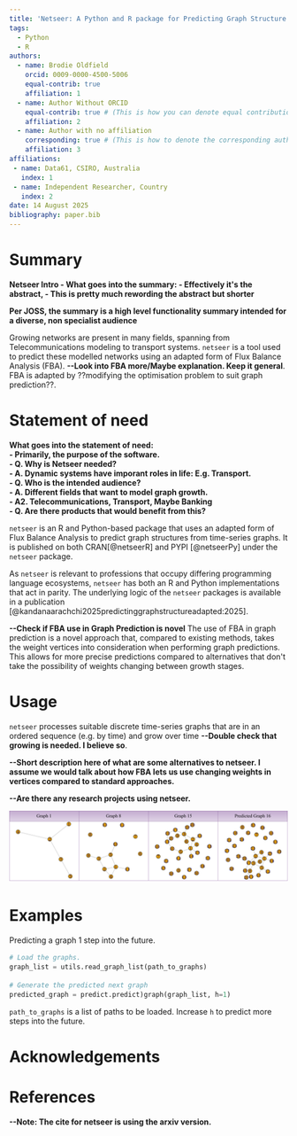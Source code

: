 ```yaml
---
title: 'Netseer: A Python and R package for Predicting Graph Structure via Adapted Flux Balance Analysis'
tags:
  - Python
  - R
authors:
  - name: Brodie Oldfield
    orcid: 0009-0000-4500-5006
    equal-contrib: true
    affiliation: 1
  - name: Author Without ORCID
    equal-contrib: true # (This is how you can denote equal contributions between multiple authors)
    affiliation: 2
  - name: Author with no affiliation
    corresponding: true # (This is how to denote the corresponding author)
    affiliation: 3
affiliations:
 - name: Data61, CSIRO, Australia
   index: 1
 - name: Independent Researcher, Country
   index: 2
date: 14 August 2025
bibliography: paper.bib
---
```


# Summary

**Netseer Intro
    - What goes into the summary:
    - Effectively it's the abstract,
    - This is pretty much rewording the abstract but shorter**  

**Per JOSS, the summary is a high level functionality summary intended for a diverse, non specialist audience**  

Growing networks are present in many fields, spanning from Telecommunications modeling to transport systems. `netseer` is a tool used to predict these modelled networks using an adapted form of Flux Balance Analysis (FBA). **--Look into FBA more/Maybe explanation. Keep it general**. FBA is adapted by ??modifying the optimisation problem to suit graph prediction??.

# Statement of need

**What goes into the statement of need:  
    - Primarily, the purpose of the software.  
    - Q. Why is Netseer needed?  
    - A. Dynamic systems have imporant roles in life: E.g. Transport.  
    - Q. Who is the intended audience?  
    - A. Different fields that want to model graph growth.  
    - A2. Telecommunications, Transport, Maybe Banking  
    - Q. Are there products that would benefit from this?**  

`netseer` is an R and Python-based package that uses an adapted form of Flux Balance Analysis to predict graph structures from time-series graphs. It is published on both CRAN[@netseerR] and PYPI [@netseerPy] under the `netseer` package.  

As `netseer` is relevant to professions that occupy differing programming language ecosystems, `netseer` has both an R and Python implementations that act in parity. The underlying logic of the `netseer` packages is available in a publication [@kandanaarachchi2025predictinggraphstructureadapted:2025].  

**--Check if FBA use in Graph Prediction is novel** The use of FBA in graph prediction is a novel approach that, compared to existing methods, takes the weight vertices into consideration when performing graph predictions. This allows for more precise predictions compared to alternatives that don't take the possibility of weights changing between growth stages.  

# Usage

`netseer` processes suitable discrete time-series graphs that are in an ordered sequence (e.g. by time) and grow over time **--Double check that growing is needed. I believe so**.  

**--Short description here of what are some alternatives to netseer. I assume we would talk about how FBA lets us use changing weights in vertices compared to standard approaches.**  

**--Are there any research projects using netseer.**  

![A time-series graph growing, with a 1 step prediction by netseer.\label{fig:graph_grow}](assets/netseer.svg)

# Examples

Predicting a graph 1 step into the future.

``` Python
# Load the graphs. 
graph_list = utils.read_graph_list(path_to_graphs)

# Generate the predicted next graph
predicted_graph = predict.predict)graph(graph_list, h=1)
```

`path_to_graphs` is a list of paths to be loaded.
Increase `h` to predict more steps into the future.

# Acknowledgements

# References

**--Note: The cite for netseer is using the arxiv version.**
